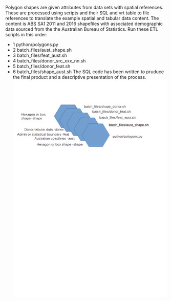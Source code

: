 Polygon shapes are given attributes from data sets with spatial references. These are processed using scripts and their SQL and vrt table to file references to translate the example spatial and tabular data content. The content is ABS SA1 2011 and 2016 shapefiles with associated demographic data sourced from the the Australian Bureau of Statistics.
Run these ETL scripts in this order:
- 1 python/polygons.py
- 2 batch_files/aust_shape.sh
- 3 batch_files/feat_aust.sh
- 4 batch_files/donor_src_xxx_nn.sh
- 5 batch_files/donor_feat.sh
- 6 batch_files/shape_aust.sh
The SQL code has been written to pruduce the final product and a descriptive presentation of the process.
![alt text](https://raw.githubusercontent.com/gisisfun/map_polygons/master/batch_files/processes.png "Logo Title Text 1")

